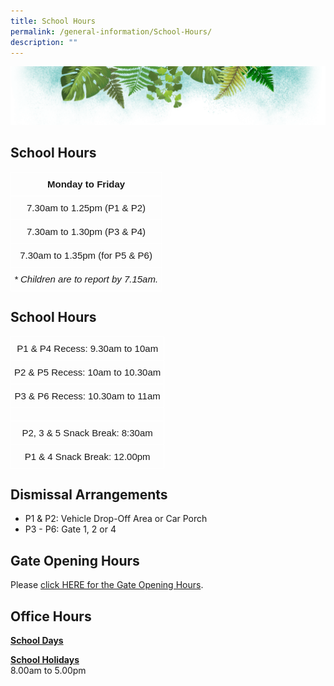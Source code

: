 ```yaml
---
title: School Hours
permalink: /general-information/School-Hours/
description: ""
---
```

![](/images/Banner.png)

School Hours
------------

<style type="text/css">
.tg  {border-collapse:collapse;border-spacing:0;}
.tg td{border-color:black;border-style:solid;border-width:1px;font-family:Arial, sans-serif;font-size:14px;
  overflow:hidden;padding:10px 5px;word-break:normal;}
.tg th{border-color:black;border-style:solid;border-width:1px;font-family:Arial, sans-serif;font-size:14px;
  font-weight:normal;overflow:hidden;padding:10px 5px;word-break:normal;}
.tg .tg-54l1{border-color:#ffffff;font-size:15px;text-align:center;vertical-align:top}
.tg .tg-q8wq{border-color:#ffffff;font-size:15px;font-weight:bold;text-align:center;vertical-align:top}
.tg .tg-9flm{border-color:#ffffff;font-size:15px;font-style:italic;text-align:center;vertical-align:top}
</style>
<table class="tg">
<thead>
  <tr>
    <th class="tg-q8wq">Monday to Friday</th>
  </tr>
</thead>
<tbody>
  <tr>
    <td class="tg-54l1">7.30am to 1.25pm (P1 &amp; P2)</td>
  </tr>
  <tr>
    <td class="tg-54l1">7.30am to 1.30pm (P3 &amp; P4)</td>
  </tr>
  <tr>
    <td class="tg-54l1">7.30am to 1.35pm (for P5 &amp; P6)</td>
  </tr>
  <tr>
    <td class="tg-9flm">* Children are to report by 7.15am.</td>
  </tr>
</tbody>
</table>

School Hours
------------


<style type="text/css">
.tg  {border-collapse:collapse;border-spacing:0;}
.tg td{border-color:black;border-style:solid;border-width:1px;font-family:Arial, sans-serif;font-size:14px;
  overflow:hidden;padding:10px 5px;word-break:normal;}
.tg th{border-color:black;border-style:solid;border-width:1px;font-family:Arial, sans-serif;font-size:14px;
  font-weight:normal;overflow:hidden;padding:10px 5px;word-break:normal;}
.tg .tg-54l1{border-color:#ffffff;font-size:15px;text-align:center;vertical-align:top}
</style>
<table class="tg">
<thead>
  <tr>
    <th class="tg-54l1">P1 &amp; P4 Recess: 9.30am to 10am</th>
  </tr>
</thead>
<tbody>
  <tr>
    <td class="tg-54l1">P2 &amp; P5 Recess: 10am to 10.30am</td>
  </tr>
  <tr>
    <td class="tg-54l1">P3 &amp; P6 Recess: 10.30am to 11am</td>
  </tr>
  <tr>
    <td class="tg-54l1"></td>
  </tr>
  <tr>
    <td class="tg-54l1">P2, 3 &amp; 5 Snack Break: 8:30am</td>
  </tr>
  <tr>
    <td class="tg-54l1">P1 &amp; 4 Snack Break: 12.00pm</td>
  </tr>
</tbody>
</table>


Dismissal Arrangements
----------------------

  

*   P1 & P2: Vehicle Drop-Off Area or Car Porch
*   P3 - P6: Gate 1, 2 or 4

Gate Opening Hours
------------------

Please [click HERE for the Gate Opening Hours](/files/Opening%20Hours_SchoolGates.pdf).


Office Hours
------------

  
<u><b>School Days</b></u>

  
<u><b>School Holidays</b></u>  
8.00am to 5.00pm